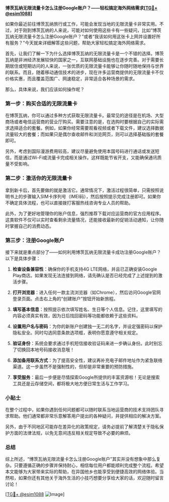 **博茨瓦纳无限流量卡怎么注册Google账户？——轻松搞定海外网络需求[[TG💪+ @esim1088](https://t.me/s/esim1088)]**

如果你最近前往博茨瓦纳旅行或工作，可能会发现当地的无限流量卡非常实用。不过，对于刚到博茨瓦纳的人来说，可能对如何使用这些卡有一些疑问，比如“博茨瓦纳无限流量卡怎么注册Google账户？”或者“我该如何用这张卡上网并设置好所有服务？”今天就来详细解答这些问题，帮助大家轻松搞定海外网络需求。

首先，让我们了解一下为什么选择博茨瓦纳的无限流量卡是一个不错的选择。博茨瓦纳是非洲经济发展较快的国家之一，互联网基础设施也在逐步完善。对于需要长期居住或短期访问的人来说，一张优质的无限流量卡能够让你随时随地保持与世界的联系。而且，随着移动通信技术的进步，现在许多运营商提供的无限流量卡不仅价格实惠，而且覆盖范围广、网速稳定，非常适合各种场景的需求。

那么，具体来说，我们应该如何操作呢？

### 第一步：购买合适的无限流量卡

在博茨瓦纳，你可以通过多种方式获取无限流量卡。最常见的途径是在机场、大型商场或者电信运营商的营业厅购买。需要注意的是，在选购时要根据自己的实际需求选择适合的套餐。例如，如果你经常需要观看视频或者下载文件，建议选择数据流量较大的套餐；而如果只是偶尔查收邮件和浏览网页，则可以选择基础版的套餐即可。

另外，考虑到国际漫游费用较高，建议尽量避免使用本国号码进行通话或发送短信，而是通过Wi-Fi或流量卡完成相关操作。这样既能节省开支，又能确保通讯质量不受影响。

### 第二步：激活你的无限流量卡

拿到新卡后，首先要做的就是激活它。通常情况下，激活过程很简单，只需按照说明书上的步骤输入SIM卡序列号（IMEI码），然后按照提示完成注册即可。如果你不确定具体流程，也可以直接拨打客服热线咨询专业人员的帮助。

此外，为了更好地管理你的账户信息，强烈推荐下载对应运营商的官方应用程序。这类软件不仅可以实时查看剩余流量情况，还能接收最新的促销活动通知，让你随时掌握自己的消费动态。

### 第三步：注册Google账户

接下来就是重点部分了——如何利用博茨瓦纳无限流量卡成功注册Google账户？以下是具体步骤：

1. **检查设备兼容性**：确保你的手机支持4G LTE网络，并且已正确安装Google Play商店。如果发现无法连接到网络，请先确认是否已经完成了上述提到的激活步骤。
   
2. **打开浏览器**：进入任何一款主流浏览器（如Chrome），然后访问Google官网登录页面。点击右上角的“创建账户”按钮开始新旅程。

3. **填写基本信息**：按照提示依次填写姓名、生日等个人信息。记住，这里填写的内容必须真实有效，因为日后找回密码等功能都依赖于这些资料。

4. **设置用户名与密码**：为你的新账户创建独一无二的名字，并设定强密码以保护隐私安全。同时勾选同意条款选项框，表明你愿意遵守相关规定。

5. **验证身份**：系统会要求通过手机短信接收验证码来进一步确认身份。此时别忘了切换回本地号码接收消息哦！

6. **添加备用联系方式**：为了提高安全性，建议再补充电子邮件地址作为紧急联络渠道。这一步虽然不是强制性的，但却是非常重要的预防措施。

7. **享受服务**：最后一步便是尽情探索Google所提供的丰富资源啦！无论是搜索工具还是云存储空间，都将极大地方便日常生活与工作学习。

### 小贴士

在整个过程中，如果你遇到任何问题都可以随时联系当地运营商的技术支持团队寻求帮助。他们通常都非常乐意解答用户提出的各种疑问，并提供相应的解决方案。

另外，由于不同地区可能存在差异化的政策规定，请务必提前了解清楚关于隐私保护方面的法律法规，以免无意间违反相关规定导致不必要的麻烦。

### 总结

综上所述，“博茨瓦纳无限流量卡怎么注册Google账户”其实并没有想象中那么复杂。只要遵循正确的步骤并保持耐心，相信每位用户都能顺利完成整个流程。希望本文能够为大家带来实际的帮助，在异国他乡也能享受到便捷高效的网络体验。当然啦，如果你还有其他关于海外生活的小技巧想要分享给大家的话，欢迎随时留言讨论！

[[TG💪+ @esim1088](https://t.me/s/esim1088) ![Image](https://i.postimg.cc/4NQfJmqS/Snipaste-2025-05-13-00-14-12.png)]